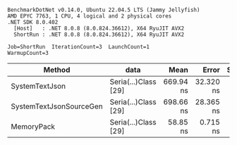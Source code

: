 ```

BenchmarkDotNet v0.14.0, Ubuntu 22.04.5 LTS (Jammy Jellyfish)
AMD EPYC 7763, 1 CPU, 4 logical and 2 physical cores
.NET SDK 8.0.402
  [Host]   : .NET 8.0.8 (8.0.824.36612), X64 RyuJIT AVX2
  ShortRun : .NET 8.0.8 (8.0.824.36612), X64 RyuJIT AVX2

Job=ShortRun  IterationCount=3  LaunchCount=1  
WarmupCount=3  

```
| Method                  | data                 | Mean      | Error     | StdDev   | Min       | Max       | Gen0   | Allocated |
|------------------------ |--------------------- |----------:|----------:|---------:|----------:|----------:|-------:|----------:|
| SystemTextJson          | Seria(...)Class [29] | 669.94 ns | 32.320 ns | 1.772 ns | 668.16 ns | 671.70 ns | 0.0038 |     392 B |
| SystemTextJsonSourceGen | Seria(...)Class [29] | 698.66 ns | 28.365 ns | 1.555 ns | 696.87 ns | 699.57 ns | 0.0048 |     464 B |
| MemoryPack              | Seria(...)Class [29] |  58.85 ns |  0.715 ns | 0.039 ns |  58.80 ns |  58.88 ns | 0.0014 |     120 B |
